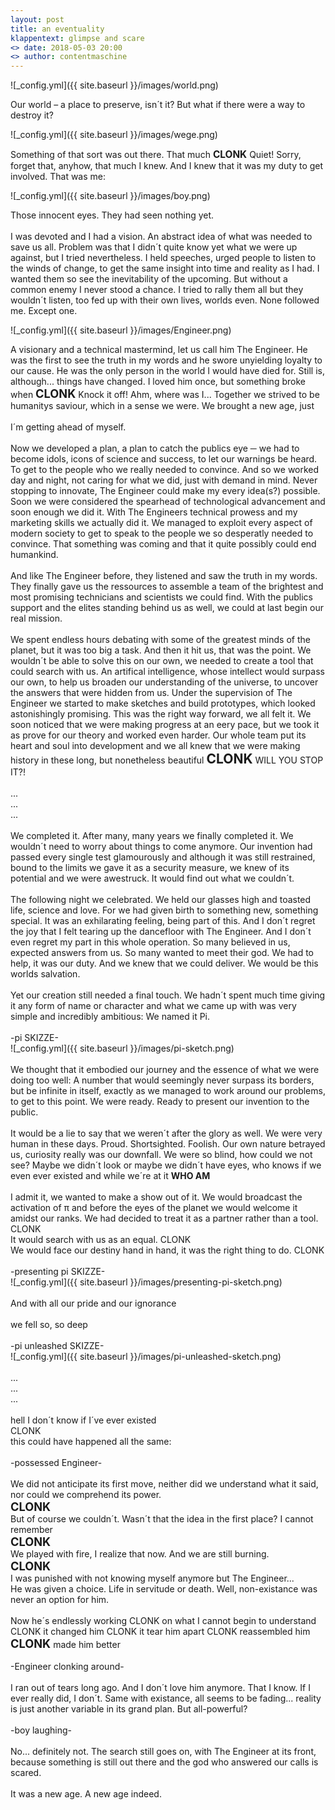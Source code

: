```yaml
---
layout: post
title: an eventuality
klappentext: glimpse and scare
<> date: 2018-05-03 20:00
<> author: contentmaschine
---
```


<!-- ToDo

+zumindest wege raufscalen

-->


![_config.yml]({{ site.baseurl }}/images/world.png)

Our world – a place to preserve, isn´t it? But what if there were a way to destroy it?

![_config.yml]({{ site.baseurl }}/images/wege.png)

Something of that sort was out there. That much <b style="font-size:1.1em">CLONK</b> Quiet! Sorry, forget that, anyhow, that much I knew. And I knew that it was my duty to get involved. That was me:

![_config.yml]({{ site.baseurl }}/images/boy.png)

Those innocent eyes. They had seen nothing yet. 
<br>
<br>
I was devoted and I had a vision. An abstract idea of what was needed to save us all. Problem was that I didn´t quite know yet what we were up against, but I tried nevertheless. I held speeches, urged people to listen to the winds of change, to get the same insight into time and reality as I had. I wanted them so see the inevitability of the upcoming. But without a common enemy I never stood a chance. I tried to rally them all but they wouldn´t listen, too fed up with their own lives, worlds even. None followed me. Except one.

![_config.yml]({{ site.baseurl }}/images/Engineer.png)

A visionary and a technical mastermind, let us call him The Engineer. He was the first to see the truth in my words and he swore unyielding loyalty to our cause. He was the only person in the world I would have died for. Still is, although... things have changed. I loved him once, but something broke when <b style="font-size:1.3em">CLONK</b> Knock it off! Ahm, where was I... Together we strived to be humanitys saviour, which in a sense we were. We brought a new age, just
<br>
<br>
I´m getting ahead of myself.
<br>
<br>
Now we developed a plan, a plan to catch the publics eye ─ we had to become idols, icons of science and success, to let our warnings be heard. To get to the people who we really needed to convince. And so we worked day and night, not caring for what we did, just with demand in mind. Never stopping to innovate, The Engineer could make my every idea(s?) possible. Soon we were considered the spearhead of technological advancement and soon enough we did it. With The Engineers technical prowess and my marketing skills we actually did it. We managed to exploit every aspect of modern society to get to speak to the people we so desperatly needed to convince. That something was coming and that it quite possibly could end humankind.
<br>
<br>
And like The Engineer before, they listened and saw the truth in my words. They finally gave us the ressources to assemble a team of the brightest and most promising technicians and scientists we could find. With the publics support and the elites standing behind us as well, we could at last begin our real mission.
<br>
<br>
We spent endless hours debating with some of the greatest minds of the planet, but it was too big a task. And then it hit us, that was the point. We wouldn´t be able to solve this on our own, we needed to create a tool that could search with us. An artifical intelligence, whose intellect would surpass our own, to help us broaden our understanding of the universe, to uncover the answers that were hidden from us. Under the supervision of The Engineer we started to make sketches and build prototypes, which looked astonishingly promising. This was the right way forward, we all felt it. We soon noticed that we were making progress at an eery pace, but we took it as prove for our theory and worked even harder. Our whole team put its heart and soul into development and we all knew that we were making history in these long, but nonetheless beautiful <b style="font-size:1.5em">CLONK</b> WILL YOU STOP IT?!
<br>
<br>
...
<br>
...
<br>
...
<br>
<br>
We completed it. After many, many years we finally completed it. We wouldn´t need to worry about things to come anymore. Our invention had passed every single test glamourously and although it was still restrained, bound to the limits we gave it as a security measure, we knew of its potential and we were awestruck. It would find out what we couldn´t. 
<br>
<br>
The following night we celebrated. We held our glasses high and toasted life, science and love. For we had given birth to something new, something special. It was an exhilarating feeling, being part of this. And I don´t regret the joy that I felt tearing up the dancefloor with The Engineer. And I don´t even regret my part in this whole operation. So many believed in us, expected answers from us. So  many wanted to meet their god. We had to help, it was our duty. And we knew that we could deliver. We would be this worlds salvation. 
<br>
<br>
Yet our creation still needed a final touch. We hadn´t spent much time giving it any form of name or character and what we came up with was very simple and incredibly ambitious: We named it Pi.
<br>
<br>
-pi SKIZZE-
<br>
![_config.yml]({{ site.baseurl }}/images/pi-sketch.png)
<br>
<br>
We thought that it embodied our journey and the essence of what we were doing too well: A number that would seemingly never surpass its borders, but be infinite in itself, exactly as we managed to work around our problems, to get to this point. We were ready. Ready to present our invention to the public.
<br>
<br>
It would be a lie to say that we weren´t after the glory as well. We were very human in these days. Proud. Shortsighted. Foolish. Our own nature betrayed us, curiosity really was our downfall. We were so blind, how could we not see? Maybe we didn´t look or maybe we didn´t have eyes, who knows if we even ever existed and while we´re at it <b>WHO AM</b> 
<br>
<br>
I admit it, we wanted to make a show out of it. We would broadcast the activation of π and before the eyes of the planet we would welcome it amidst our ranks. We had decided to treat it as a partner rather than a tool. CLONK
<br>
It would search with us as an equal. CLONK
<br>
We would face our destiny hand in hand, it was the right thing to do.  CLONK
<br>
<br>
-presenting pi SKIZZE-
<br>
![_config.yml]({{ site.baseurl }}/images/presenting-pi-sketch.png)
<br>
<br>
And with all our pride and our ignorance
<br>
<br>
we fell so, so deep 
<br>
<br>
-pi unleashed SKIZZE-
<br>
![_config.yml]({{ site.baseurl }}/images/pi-unleashed-sketch.png)
<br>
<br>
...<br>
...<br>
...<br>
<br>
hell I don´t know if I´ve ever existed
<br>
CLONK
<br>
this could have happened all the same:
<br>
<br>
-possessed Engineer-
<br>
<br>
We did not anticipate its first move, neither did we understand what it said, nor could we comprehend its power.
<br>
<b style="font-size:1.3em">CLONK</b>
<br>
But of course we couldn´t. Wasn´t that the idea in the first place? I cannot remember
<br>
<b style="font-size:1.3em">CLONK</b>
<br>
We played with fire, I realize that now. And we are still burning. <br>
<b style="font-size:1.3em">CLONK</b> <br>
I was punished with not knowing myself anymore but The Engineer... <br>
He was given a choice. Life in servitude or death. Well, non-existance was never an option for him. <br> <br>
Now he´s endlessly working CLONK on what I cannot begin to understand CLONK it changed him CLONK it tear him apart CLONK reassembled him <b style="font-size:1.3em">CLONK</b> made him better
<br>
<br>
-Engineer clonking around-
<br>
<br>
I ran out of tears long ago. And I don´t love him anymore. That I know. If I ever really did, I don´t. Same with existance, all seems to be fading... reality is just another variable in its grand plan. But all-powerful?
<br>
<br>
-boy laughing-
<br>
<br>
No... definitely not. The search still goes on, with The Engineer at its front, because something is still out there and the god who answered our calls is scared.
<br>
<br>
It was a new age. A new age indeed.
